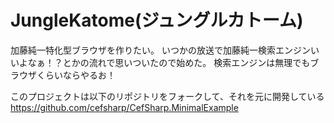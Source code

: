 JungleKatome(ジュングルカトーム)
=======================
加藤純一特化型ブラウザを作りたい。
いつかの放送で加藤純一検索エンジンいいよなぁ！？とかの流れで思いついたので始めた。
検索エンジンは無理でもブラウザくらいならやるお！
  
このプロジェクトは以下のリポジトリをフォークして、それを元に開発している  
https://github.com/cefsharp/CefSharp.MinimalExample
